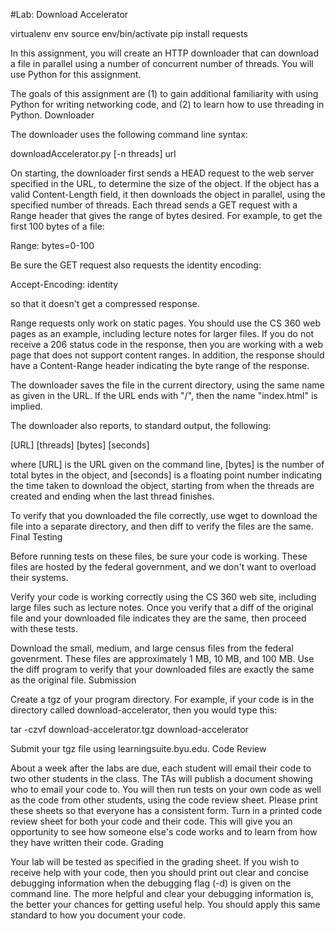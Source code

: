 #Lab: Download Accelerator

virtualenv env
source env/bin/activate
pip install requests


In this assignment, you will create an HTTP downloader that can download a file in parallel using a number of concurrent number of threads. You will use Python for this assignment.

The goals of this assignment are (1) to gain additional familiarity with using Python for writing networking code, and (2) to learn how to use threading in Python.
Downloader

The downloader uses the following command line syntax:

downloadAccelerator.py [-n threads] url

On starting, the downloader first sends a HEAD request to the web server specified in the URL, to determine the size of the object. If the object has a valid Content-Length field, it then downloads the object in parallel, using the specified number of threads. Each thread sends a GET request with a Range header that gives the range of bytes desired. For example, to get the first 100 bytes of a file:

Range: bytes=0-100

Be sure the GET request also requests the identity encoding:

Accept-Encoding: identity

so that it doesn't get a compressed response.

Range requests only work on static pages. You should use the CS 360 web pages as an example, including lecture notes for larger files. If you do not receive a 206 status code in the response, then you are working with a web page that does not support content ranges. In addition, the response should have a Content-Range header indicating the byte range of the response.

The downloader saves the file in the current directory, using the same name as given in the URL. If the URL ends with "/", then the name "index.html" is implied.

The downloader also reports, to standard output, the following:

[URL] [threads] [bytes] [seconds]

where [URL] is the URL given on the command line, [bytes] is the number of total bytes in the object, and [seconds] is a floating point number indicating the time taken to download the object, starting from when the threads are created and ending when the last thread finishes.

To verify that you downloaded the file correctly, use wget to download the file into a separate directory, and then diff to verify the files are the same.
Final Testing

Before running tests on these files, be sure your code is working. These files are hosted by the federal government, and we don't want to overload their systems.

Verify your code is working correctly using the CS 360 web site, including large files such as lecture notes. Once you verify that a diff of the original file and your downloaded file indicates they are the same, then proceed with these tests.

Download the small, medium, and large census files from the federal govenrment. These files are approximately 1 MB, 10 MB, and 100 MB. Use the diff program to verify that your downloaded files are exactly the same as the original file.
Submission

Create a tgz of your program directory. For example, if your code is in the directory called download-accelerator, then you would type this:

tar -czvf download-accelerator.tgz download-accelerator

Submit your tgz file using learningsuite.byu.edu.
Code Review

About a week after the labs are due, each student will email their code to two other students in the class. The TAs will publish a document showing who to email your code to. You will then run tests on your own code as well as the code from other students, using the code review sheet. Please print these sheets so that everyone has a consistent form. Turn in a printed code review sheet for both your code and their code. This will give you an opportunity to see how someone else's code works and to learn from how they have written their code.
Grading

Your lab will be tested as specified in the grading sheet. If you wish to receive help with your code, then you should print out clear and concise debugging information when the debugging flag (-d) is given on the command line. The more helpful and clear your debugging information is, the better your chances for getting useful help. You should apply this same standard to how you document your code.
